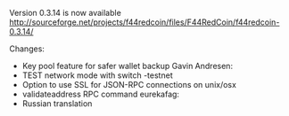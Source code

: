 Version 0.3.14 is now available
http://sourceforge.net/projects/f44redcoin/files/F44RedCoin/f44redcoin-0.3.14/

Changes:
* Key pool feature for safer wallet backup
Gavin Andresen:
* TEST network mode with switch -testnet
* Option to use SSL for JSON-RPC connections on unix/osx
* validateaddress RPC command
eurekafag:
* Russian translation
